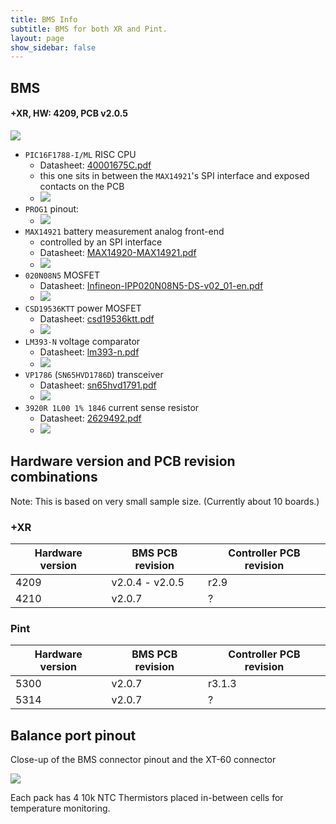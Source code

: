 ```yaml
---
title: BMS Info
subtitle: BMS for both XR and Pint.
layout: page
show_sidebar: false
---
```


## BMS

#### +XR, HW: 4209, PCB v2.0.5

![](images/bms_xr_2.0.5.jpg)

* `PIC16F1788-I/ML` RISC CPU
  * Datasheet: [40001675C.pdf](assets/40001675C.pdf)
  * this one sits in between the `MAX14921`'s SPI interface and exposed contacts on the PCB
  * ![](images/bms_xr_2.0.5_16f1788.jpg)
* `PROG1` pinout:
  * ![](images/bms_xr_2.0.5_PROG1.png)  
* `MAX14921` battery measurement analog front-end
  * controlled by an SPI interface
  * Datasheet: [MAX14920-MAX14921.pdf](assets/MAX14920-MAX14921.pdf)
  * ![](images/bms_xr_2.0.5_max14921.jpg)
* `020N08N5` MOSFET
  * Datasheet: [Infineon-IPP020N08N5-DS-v02_01-en.pdf](assets/Infineon-IPP020N08N5-DS-v02_01-en.pdf)
  * ![](images/bms_xr_2.0.5_020n08n5.jpg)
* `CSD19536KTT` power MOSFET
  * Datasheet: [csd19536ktt.pdf](assets/csd19536ktt.pdf)
  * ![](images/bms_xr_2.0.5_csd19536ktt.jpg)
* `LM393-N` voltage comparator
  * Datasheet: [lm393-n.pdf](assets/lm393-n.pdf)
  * ![](images/bms_xr_2.0.5_lm393.jpg)
* `VP1786` (`SN65HVD1786D`) transceiver
  * Datasheet: [sn65hvd1791.pdf](assets/sn65hvd1791.pdf)
  * ![](images/bms_xr_2.0.5_vp1786.jpg)
* `3920R 1L00 1% 1846` current sense resistor
  * Datasheet: [2629492.pdf](assets/2629492.pdf)
  * ![](images/bms_xr_2.0.5_3920r.jpg)

## Hardware version and PCB revision combinations

Note: This is based on very small sample size. (Currently about 10 boards.)

### +XR

| Hardware version | BMS PCB revision | Controller PCB revision |
|------------------|------------------|-------------------------|
| 4209             | v2.0.4 - v2.0.5  | r2.9                    |
| 4210             | v2.0.7           | ?                       |

### Pint

| Hardware version | BMS PCB revision | Controller PCB revision |
|------------------|------------------|-------------------------|
| 5300             | v2.0.7           | r3.1.3                  |
| 5314             | v2.0.7           | ?                       |

## Balance port pinout

Close-up of the BMS connector pinout and the XT-60 connector

![](images/bms_pinout.png)

Each pack has 4 10k NTC Thermistors placed in-between cells for temperature monitoring.
